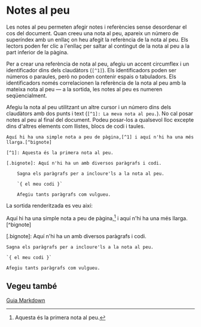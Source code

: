 # Notes al peu

Les notes al peu permeten afegir notes i referències sense desordenar el cos del document. Quan creeu una nota al peu, apareix un número de superíndex amb un enllaç on heu afegit la referència de la nota al peu. Els lectors poden fer clic a l'enllaç per saltar al contingut de la nota al peu a la part inferior de la pàgina.

Per a crear una referència de nota al peu, afegiu un accent circumflex i un identificador dins dels claudàtors (`[^1]`). Els identificadors poden ser números o paraules, però no poden contenir espais o tabuladors. Els identificadors només correlacionen la referència de la nota al peu amb la mateixa nota al peu — a la sortida, les notes al peu es numeren seqüencialment.

Afegiu la nota al peu utilitzant un altre cursor i un número dins dels claudàtors amb dos punts i text (`[^1]: La meva nota al peu.`). No cal posar notes al peu al final del document. Podeu posar-los a qualsevol lloc excepte dins d'altres elements com llistes, blocs de codi i taules.

```text
Aquí hi ha una simple nota a peu de pàgina,[^1] i aquí n'hi ha una més llarga.[^bignote]

[^1]: Aquesta és la primera nota al peu.

[.bignote]: Aquí n'hi ha un amb diversos paràgrafs i codi.

    Sagna els paràgrafs per a incloure'ls a la nota al peu.

    `{ el meu codi }`

    Afegiu tants paràgrafs com vulgueu.
```

La sortida renderitzada es veu així:

Aquí hi ha una simple nota a peu de pàgina,[^1] i aquí n'hi ha una més llarga.[^bignote]

[^1]: Aquesta és la primera nota al peu.

[.bignote]: Aquí n'hi ha un amb diversos paràgrafs i codi.

    Sagna els paràgrafs per a incloure'ls a la nota al peu.

    `{ el meu codi }`

    Afegiu tants paràgrafs com vulgueu.

## Vegeu també

[Guia Markdown](../README.md)
